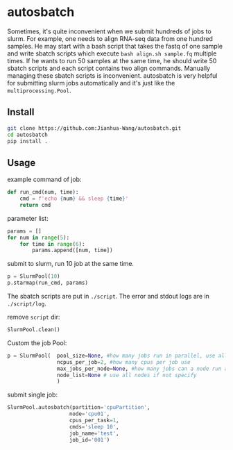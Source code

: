 # autosbatch

Sometimes, it's quite inconvenient when we submit hundreds of jobs to slurm. For example, one needs to align RNA-seq data from one hundred samples. He may start with a bash script that takes the fastq of one sample and write sbatch scripts which execute `bash align.sh sample.fq` multiple times. If he wants to run 50 samples at the same time, he should write 50 sbatch scripts and each script contains two align commands. Manually managing these sbatch scripts is inconvenient. autosbatch is very helpful for submitting slurm jobs automatically and it's just like the `multiprocessing.Pool`.

## Install

```bash
git clone https://github.com:Jianhua-Wang/autosbatch.git
cd autosbatch
pip install .
```

## Usage

example command of job:

```python
def run_cmd(num, time):
    cmd = f'echo {num} && sleep {time}'
    return cmd
```

parameter list:

```python
params = []
for num in range(5):
    for time in range(6):
        params.append([num, time])
```

submit to slurm, run 10 job at the same time.

```python
p = SlurmPool(10)
p.starmap(run_cmd, params)
```

The sbatch scripts are put in `./script`. The error and stdout logs are in `./script/log`.

remove `script` dir:

```python
SlurmPool.clean()
```

Custom the job Pool:

```python
p = SlurmPool(  pool_size=None, #how many jobs run in parallel, use all resources if not specify.
                ncpus_per_job=2, #how many cpus per job use
                max_jobs_per_node=None, #how many jobs can a node run at most
                node_list=None # use all nodes if not specify
                )
```

submit single job:

```python
SlurmPool.autosbatch(partition='cpuPartition',
                    node='cpu01',
                    cpus_per_task=1,
                    cmds='sleep 10',
                    job_name='test',
                    job_id='001')

```
